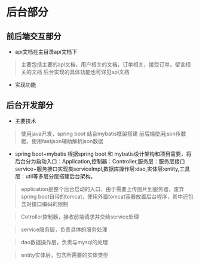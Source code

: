 # 后台部分

## 前后端交互部分
- api文档在主目录api文档下
> 主要包括主要的api文档，用户相关的文档，订单相关，接受订单，留言相关的文档
> 后台实现的具体功能也可详见api文档

- 实现功能


## 后台开发部分

- 主要技术
> 使用java开发，spring boot 结合mybatis框架搭建
> 前后端使用json传数据，使用fastjson辅助解析json数据

- spring boot+mybatis
 根据spring boot 和 mybatis设计架构和项目需要，将后台分为启动入口：Application,控制器：Controller,服务层：服务层接口service+服务接口实现类serviceImpl,数据库操作层:dao,实体层:entity,工具层：util等多层分层搭建后台架构。
> application是整个后台启动的入口，由于需要上传图片到服务器，废弃spring boot自带的tomcat，使用外置tomcat容器放置后台程序，其中还包含对接口编码的限制

> Cotroller控制器，接收前端请求并交给service处理

> service服务层，负责具体的服务处理

> dao数据操作层，负责与mysql的处理

> entity实体层，包含所需要的实体类型


